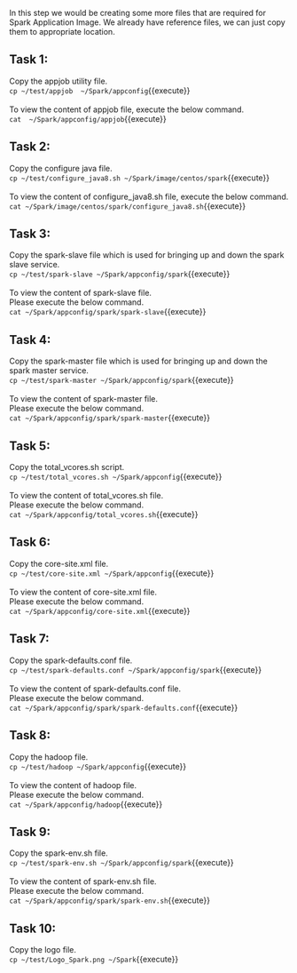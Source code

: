 In this step we would be creating some more files that are required for Spark Application Image.
We already have reference files, we can just copy them to appropriate location.

## Task 1:
Copy the appjob utility file.<br>
`cp ~/test/appjob  ~/Spark/appconfig`{{execute}}
<br><br>
To view the content of appjob file, execute the below command.<br>
`cat  ~/Spark/appconfig/appjob`{{execute}}

## Task 2:
Copy the configure java file.<br>
`cp ~/test/configure_java8.sh ~/Spark/image/centos/spark`{{execute}}
<br><br>
To view the content of configure_java8.sh  file, execute the below command.<br>
`cat ~/Spark/image/centos/spark/configure_java8.sh`{{execute}}

## Task 3:
Copy the spark-slave file which is used for bringing up and down the spark slave service.<br>
`cp ~/test/spark-slave ~/Spark/appconfig/spark`{{execute}}
<br><br>
To view the content of spark-slave  file.<br>Please execute the below command.<br>
`cat ~/Spark/appconfig/spark/spark-slave`{{execute}}

## Task 4:
Copy the spark-master file which is used for bringing up and down the spark master service.<br>
`cp ~/test/spark-master ~/Spark/appconfig/spark`{{execute}}
<br><br>
To view the content of spark-master  file.<br>Please execute the below command.<br>
`cat ~/Spark/appconfig/spark/spark-master`{{execute}}

## Task 5:
Copy the total_vcores.sh script.<br>
`cp ~/test/total_vcores.sh ~/Spark/appconfig`{{execute}}
<br><br>
To view the content of total_vcores.sh file.<br> Please execute the below command.<br>
`cat ~/Spark/appconfig/total_vcores.sh`{{execute}}

## Task 6:
Copy the core-site.xml file.<br>
`cp ~/test/core-site.xml ~/Spark/appconfig`{{execute}}
<br><br>
To view the content of core-site.xml file.<br>Please execute the below command.
<br>`cat ~/Spark/appconfig/core-site.xml`{{execute}}

## Task 7:
Copy the spark-defaults.conf file.<br>
`cp ~/test/spark-defaults.conf ~/Spark/appconfig/spark`{{execute}}
<br><br>
To view the content of spark-defaults.conf file.<br>Please execute the below command.<br>
`cat ~/Spark/appconfig/spark/spark-defaults.conf`{{execute}}

## Task 8:
Copy the hadoop file.<br>
`cp ~/test/hadoop ~/Spark/appconfig`{{execute}}
<br><br>
To view the content of hadoop file.<br>Please execute the below command.<br>
`cat ~/Spark/appconfig/hadoop`{{execute}}

## Task 9:
Copy the spark-env.sh file.<br>
`cp ~/test/spark-env.sh ~/Spark/appconfig/spark`{{execute}}
<br><br>
To view the content of spark-env.sh file.<br>Please execute the below command.<br>
`cat ~/Spark/appconfig/spark/spark-env.sh`{{execute}}

## Task 10:
Copy the logo file.<br>
`cp ~/test/Logo_Spark.png ~/Spark`{{execute}}
